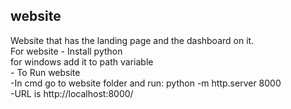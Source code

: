 <h2>website</h2>
Website that has the landing page and the dashboard on it.<br>
  For website 
  - Install python <br>
	 for windows add it to path variable<br>
  - To Run website<br>
     -In cmd go to website folder and run: python -m http.server 8000 <br> 
	 -URL is http://localhost:8000/<br>
